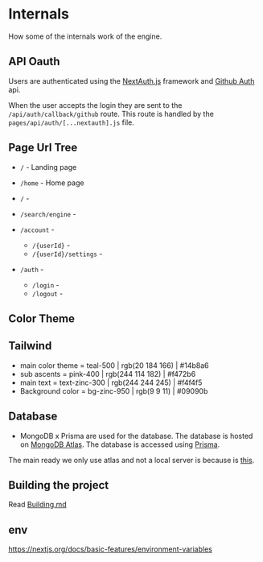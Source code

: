 # Internals

How some of the internals work of the engine.

## API Oauth

Users are authenticated using the [NextAuth.js](https://next-auth.js.org/) framework and [Github Auth](https://docs.github.com/en/apps/oauth-apps/building-oauth-apps) api.

When the user accepts the login they are sent to the `/api/auth/callback/github` route. This route is handled by the `pages/api/auth/[...nextauth].js` file.

## Page Url Tree

- `/` - Landing page
- `/home` - Home page

- `/` - 
- `/search/engine` - 
- `/account` -
    - `/{userId}` - 
    - `/{userId}/settings` - 
- `/auth` - 
    - `/login` - 
    - `/logout` - 

## Color Theme

## Tailwind

- main color theme = teal-500 | rgb(20 184 166) | #14b8a6
- sub ascents = pink-400 | rgb(244 114 182) | #f472b6
- main text = text-zinc-300 | rgb(244 244 245) | #f4f4f5
- Background color = bg-zinc-950 | rgb(9 9 11) | #09090b

## Database

- MongoDB x Prisma are used for the database. The database is hosted on [MongoDB Atlas](https://www.mongodb.com/cloud/atlas). The database is accessed using [Prisma](https://www.prisma.io/).

The main ready we only use atlas and not a local server is because is [this](https://www.prisma.io/docs/concepts/database-connectors/mongodb#example).

## Building the project

Read [Building.md](./build.md)

## env 

https://nextjs.org/docs/basic-features/environment-variables